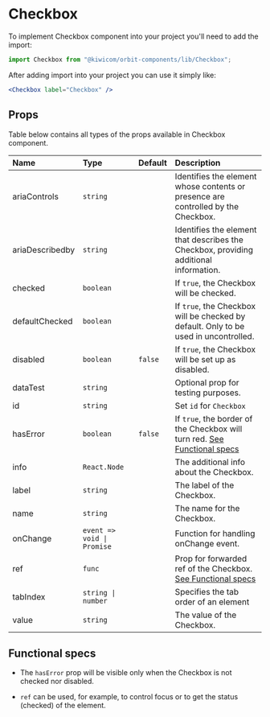 # Checkbox

To implement Checkbox component into your project you'll need to add the import:

```jsx
import Checkbox from "@kiwicom/orbit-components/lib/Checkbox";
```

After adding import into your project you can use it simply like:

```jsx
<Checkbox label="Checkbox" />
```

## Props

Table below contains all types of the props available in Checkbox component.

| Name            | Type                       | Default | Description                                                                                    |
| :-------------- | :------------------------- | :------ | :--------------------------------------------------------------------------------------------- |
| ariaControls    | `string`                   |         | Identifies the element whose contents or presence are controlled by the Checkbox.              |
| ariaDescribedby | `string`                   |         | Identifies the element that describes the Checkbox, providing additional information.          |
| checked         | `boolean`                  |         | If `true`, the Checkbox will be checked.                                                       |
| defaultChecked  | `boolean`                  |         | If `true`, the Checkbox will be checked by default. Only to be used in uncontrolled.           |
| disabled        | `boolean`                  | `false` | If `true`, the Checkbox will be set up as disabled.                                            |
| dataTest        | `string`                   |         | Optional prop for testing purposes.                                                            |
| id              | `string`                   |         | Set `id` for `Checkbox`                                                                        |
| hasError        | `boolean`                  | `false` | If `true`, the border of the Checkbox will turn red. [See Functional specs](#functional-specs) |
| info            | `React.Node`               |         | The additional info about the Checkbox.                                                        |
| label           | `string`                   |         | The label of the Checkbox.                                                                     |
| name            | `string`                   |         | The name for the Checkbox.                                                                     |
| onChange        | `event => void \| Promise` |         | Function for handling onChange event.                                                          |
| ref             | `func`                     |         | Prop for forwarded ref of the Checkbox. [See Functional specs](#functional-specs)              |
| tabIndex        | `string \| number`         |         | Specifies the tab order of an element                                                          |
| value           | `string`                   |         | The value of the Checkbox.                                                                     |

## Functional specs

- The `hasError` prop will be visible only when the Checkbox is not checked nor disabled.

- `ref` can be used, for example, to control focus or to get the status (checked) of the element.

